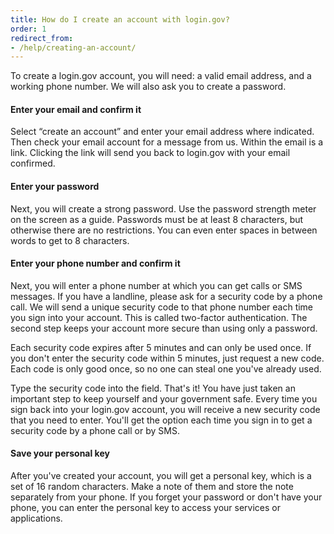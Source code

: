 ```yaml
---
title: How do I create an account with login.gov?
order: 1
redirect_from:
- /help/creating-an-account/
---
```


To create a login.gov account, you will need: a valid email address, and a working phone number. We will also ask you to create a password.
#### Enter your email and confirm it

Select “create an account” and enter your email address where indicated. Then check your email account for a message from us. Within the email is a link. Clicking the link will send you back to login.gov with your email confirmed.
#### Enter your password

Next, you will create a strong password. Use the password strength meter on the screen as a guide. Passwords must be at least 8 characters, but otherwise there are no restrictions. You can even enter spaces in between words to get to 8 characters.
#### Enter your phone number and confirm it

Next, you will enter a phone number at which you can get calls or SMS messages. If you have a landline, please ask for a security code by a phone call. We will send a unique security code to that phone number each time you sign into your account. This is called two-factor authentication. The second step keeps your account more secure than using only a password.

Each security code expires after 5 minutes and can only be used once. If you don't enter the security code within 5 minutes, just request a new code. Each code is only good once, so no one can steal one you've already used.

Type the security code into the field. That's it! You have just taken an important step to keep yourself and your government safe. Every time you sign back into your login.gov account, you will receive a new security code that you need to enter. You'll get the option each time you sign in to get a security code by a phone call or by SMS.

#### Save your personal key

After you've created your account, you will get a personal key, which is a set of 16 random characters. Make a note of them and store the note separately from your phone. If you forget your password or don't have your phone, you can enter the personal key to access your services or applications.
